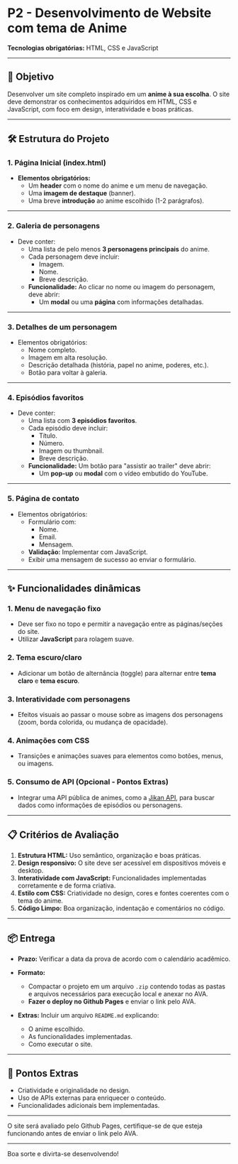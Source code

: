 # P2 - Desenvolvimento de Website com tema de Anime

**Tecnologias obrigatórias:** HTML, CSS e JavaScript  

---

## 🎯 Objetivo
Desenvolver um site completo inspirado em um **anime à sua escolha**. O site deve demonstrar os conhecimentos adquiridos em HTML, CSS e JavaScript, com foco em design, interatividade e boas práticas.

---

## 🛠 Estrutura do Projeto

### 1. **Página Inicial (index.html)**
- **Elementos obrigatórios:**
  - Um **header** com o nome do anime e um menu de navegação.
  - Uma **imagem de destaque** (banner).
  - Uma breve **introdução** ao anime escolhido (1-2 parágrafos).

---

### 2. **Galeria de personagens**
- Deve conter:
  - Uma lista de pelo menos **3 personagens principais** do anime.
  - Cada personagem deve incluir:
    - Imagem.
    - Nome.
    - Breve descrição.
  - **Funcionalidade:** Ao clicar no nome ou imagem do personagem, deve abrir:
    - Um **modal** ou uma **página** com informações detalhadas.

---

### 3. **Detalhes de um personagem**
- Elementos obrigatórios:
  - Nome completo.
  - Imagem em alta resolução.
  - Descrição detalhada (história, papel no anime, poderes, etc.).
  - Botão para voltar à galeria.

---

### 4. **Episódios favoritos**
- Deve conter:
  - Uma lista com **3 episódios favoritos**.
  - Cada episódio deve incluir:
    - Título.
    - Número.
    - Imagem ou thumbnail.
    - Breve descrição.
  - **Funcionalidade:** Um botão para "assistir ao trailer" deve abrir:
    - Um **pop-up** ou **modal** com o vídeo embutido do YouTube.

---

### 5. **Página de contato**
- Elementos obrigatórios:
  - Formulário com:
    - Nome.
    - Email.
    - Mensagem.
  - **Validação:** Implementar com JavaScript.
  - Exibir uma mensagem de sucesso ao enviar o formulário.

---

## ✨ Funcionalidades dinâmicas

### 1. **Menu de navegação fixo**
- Deve ser fixo no topo e permitir a navegação entre as páginas/seções do site.
- Utilizar **JavaScript** para rolagem suave.

### 2. **Tema escuro/claro**
- Adicionar um botão de alternância (toggle) para alternar entre **tema claro** e **tema escuro**.

### 3. **Interatividade com personagens**
- Efeitos visuais ao passar o mouse sobre as imagens dos personagens (zoom, borda colorida, ou mudança de opacidade).

### 4. **Animações com CSS**
- Transições e animações suaves para elementos como botões, menus, ou imagens.

### 5. **Consumo de API (Opcional - Pontos Extras)**
- Integrar uma API pública de animes, como a [Jikan API](https://jikan.moe/), para buscar dados como informações de episódios ou personagens.

---

## 📋 Critérios de Avaliação
1. **Estrutura HTML:** Uso semântico, organização e boas práticas.
2. **Design responsivo:** O site deve ser acessível em dispositivos móveis e desktop.
3. **Interatividade com JavaScript:** Funcionalidades implementadas corretamente e de forma criativa.
4. **Estilo com CSS:** Criatividade no design, cores e fontes coerentes com o tema do anime.
5. **Código Limpo:** Boa organização, indentação e comentários no código.

---

## 📦 Entrega

- **Prazo:** Verificar a data da prova de acordo com o calendário acadêmico.
- **Formato:** 
  - Compactar o projeto em um arquivo `.zip` contendo todas as pastas e arquivos necessários para execução local e anexar no AVA.
  - **Fazer o deploy no Github Pages** e enviar o link pelo AVA.

- **Extras:** Incluir um arquivo `README.md` explicando:
  - O anime escolhido.
  - As funcionalidades implementadas.
  - Como executar o site.

---

## 🌟 Pontos Extras
- Criatividade e originalidade no design.
- Uso de APIs externas para enriquecer o conteúdo.
- Funcionalidades adicionais bem implementadas.
---
O site será avaliado pelo Github Pages, certifique-se de que esteja funcionando antes de enviar o link pelo AVA.

---
Boa sorte e divirta-se desenvolvendo! 